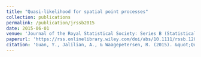 ```yaml
---
title: "Quasi‐likelihood for spatial point processes"
collection: publications
permalink: /publication/jrssb2015
date: 2015-06-01
venue: 'Journal of the Royal Statistical Society: Series B (Statistical Methodology)'
paperurl: 'https://rss.onlinelibrary.wiley.com/doi/abs/10.1111/rssb.12083'
citation: 'Guan, Y., Jalilian, A., & Waagepetersen, R. (2015). &quot;Quasi‐likelihood for spatial point processes&quot;. <i>Journal of the Royal Statistical Society: Series B (Statistical Methodology)</i>, 77(3), 677-697.'
---
```

